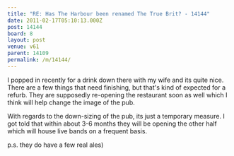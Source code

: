 ```yaml
---
title: "RE: Has The Harbour been renamed The True Brit? - 14144"
date: 2011-02-17T05:10:13.000Z
post: 14144
board: 8
layout: post
venue: v61
parent: 14109
permalink: /m/14144/
---
```

I popped in recently for a drink down there with my wife and its quite nice. There are a few things that need finishing, but that's kind of expected for a refurb. They are supposedly re-opening the restaurant soon as well which I think will help change the image of the pub.

With regards to the down-sizing of the pub, its just a temporary measure. I got told that within about 3-6 months they will be opening the other half which will house live bands on a frequent basis.

p.s. they do have a few real ales)
